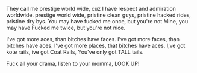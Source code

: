 They call me prestige world wide, cuz I have respect and admiration worldwide.
prestige world wide, pristine clean guys, pristine hacked rides, pristine dry bys.
You may have fucked me once, but you're not Mine, you may have Fucked me twice, but you're not nice.

I've got more aces, than bitches have faces.
I've got more faces, than bitches have aces.
I've got more places, that bitches have aces.
I,ve got kote rails, ive got Coat Rails, You've only got TALL tails.

Fuck all your drama, listen to your momma, LOOK UP!
